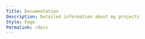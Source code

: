 ```yaml
---
Title: Documentation
Description: Detailed information about my projects
Style: Page
Permalink: /docs
---
```

